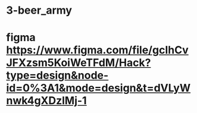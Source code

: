 # 3-beer_army

# figma https://www.figma.com/file/gcIhCvJFXzsm5KoiWeTFdM/Hack?type=design&node-id=0%3A1&mode=design&t=dVLyWnwk4gXDzlMj-1
